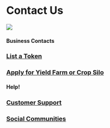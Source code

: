 # Contact Us

![](../.gitbook/assets/contact-us-header.png)

#### Business Contacts

### [List a Token](business-partnerships.md#exchange)

### [Apply for Yield Farm or Crop Silo](business-partnerships.md#farms-and-crop-silos)

####

#### Help!

### [Customer Support](customer-support.md#there-is-no-customer-support-for-PlexSwap)

### [Social Communities](telegram.md)

